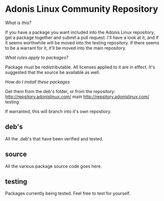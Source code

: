 Adonis Linux Community Repository
==================================

*What is this?*

If you have a package you want included into the Adonis Linux repository, get a package together and submit a pull request.
I'll have a look at it, and if it seems worthwhile will be moved into the testing repository.
If there seems to be a warrant for it, it'll be moved into the main repository.

*What rules apply to packages?*

Package must be redistributable. All  licenses applied to it are in effect.
It's suggested that the source be available as well.

*How do I install these packages*

Get them from the deb's folder, or from the repository:
http://repsitory.adonislinux.com/ main 
http://repsitory.adonislinux.com/ testing

If warranted, this will branch into it's own repostiory.




deb's
------
All the .deb's that have been verified and tested.

source
-------
All the various package source code goes here.

testing
---------
Packages currently being tested. Feel free to test for yourself.



